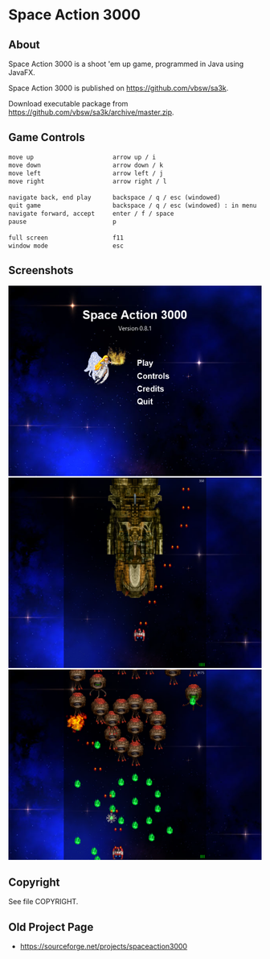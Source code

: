 # Space Action 3000

## About
Space Action 3000 is a shoot 'em up game, programmed in Java using JavaFX.

Space Action 3000 is published on <https://github.com/vbsw/sa3k>.

Download executable package from <https://github.com/vbsw/sa3k/archive/master.zip>. 

## Game Controls
	move up                      arrow up / i
	move down                    arrow down / k
	move left                    arrow left / j
	move right                   arrow right / l

	navigate back, end play      backspace / q / esc (windowed)
	quit game                    backspace / q / esc (windowed) : in menu
	navigate forward, accept     enter / f / space
	pause                        p

	full screen                  f11
	window mode                  esc

## Screenshots

![Menu](res/image/screenshots/screenshot1.png)
![Introduction](res/image/screenshots/screenshot2.png)
![Gameplay](res/image/screenshots/screenshot3.png)

## Copyright
See file COPYRIGHT.

## Old Project Page
- <https://sourceforge.net/projects/spaceaction3000>
